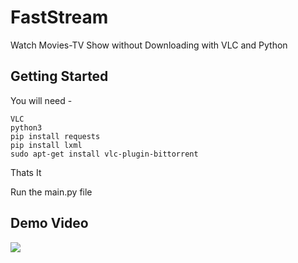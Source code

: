 # FastStream

Watch Movies-TV Show without Downloading with VLC and Python

## Getting Started

You will need -
```
VLC
python3
pip install requests
pip install lxml
sudo apt-get install vlc-plugin-bittorrent
```

Thats It

Run the main.py file 

## Demo Video


[![](http://img.youtube.com/vi/xwdhs7X80rE/0.jpg)](http://www.youtube.com/watch?v=xwdhs7X80rE "Stream Any Movie/Series Directly on VLC with Python")
